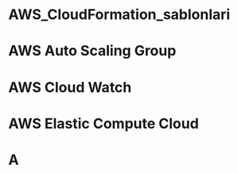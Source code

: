 # AWS_CloudFormation_sablonlari
# AWS Auto Scaling Group
# AWS Cloud Watch
# AWS Elastic Compute Cloud
# A